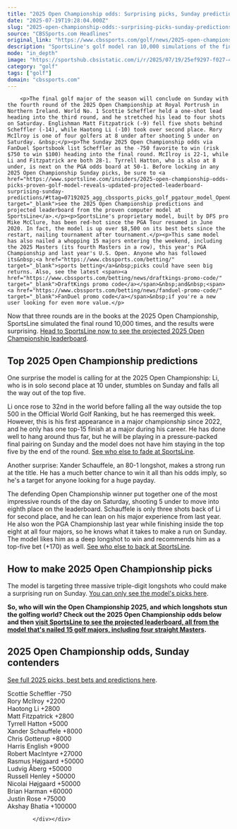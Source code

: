 ```yaml
---
title: "2025 Open Championship odds: Surprising picks, Sunday predictions from golf model that nailed 15 majors"
date: "2025-07-19T19:28:04.000Z"
slug: "2025-open-championship-odds:-surprising-picks-sunday-predictions-from-golf-model-that-nailed-15-majors"
source: "CBSSports.com Headlines"
original_link: "https://www.cbssports.com/golf/news/2025-open-championship-odds-surprising-picks-sunday-predictions-from-golf-model-that-nailed-15-majors/"
description: "SportsLine's golf model ran 10,000 simulations of the final round of the British Open 2025 at Royal Portrush"
mode: "in_depth"
image: "https://sportshub.cbsistatic.com/i/r/2025/07/19/25ef9297-f027-484d-80a2-a449cc585112/thumbnail/1200x675/4a6b6358e8a5ed075006f4f494e9c020/xander-schauffele-cbs-2.jpg"
category: "golf"
tags: ["golf"]
domain: "cbssports.com"
---
```

<div id="readability-page-1" class="page"><div>
        
        
                            
                
        <p>The final golf major of the season will conclude on Sunday with the fourth round of the 2025 Open Championship at Royal Portrush in Northern Ireland. World No. 1 Scottie Scheffler held a one-shot lead heading into the third round, and he stretched his lead to four shots on Saturday. Englishman Matt Fitzpatrick (-9) fell five shots behind Scheffler (-14), while Haotong Li (-10) took over second place. Rory McIlroy is one of four golfers at 8 under after shooting 5 under on Saturday. &nbsp;</p><p>The Sunday 2025 Open Championship odds via FanDuel Sportsbook list Scheffler as the -750 favorite to win (risk $750 to win $100) heading into the final round. McIlroy is 22-1, while Li and Fitzpatrick are both 28-1. Tyrrell Hatton, who is also at 8 under, is next on the PGA odds board at 50-1. Before locking in any 2025 Open Championship Sunday picks, be sure to <a href="https://www.sportsline.com/insiders/2025-open-championship-odds-picks-proven-golf-model-reveals-updated-projected-leaderboard-surprising-sunday-predictions/#ttag=07192025_agg_cbssports_picks_golf_pgatour_model_OpenChampionshipSunday" target="_blank">see the 2025 Open Championship predictions and projected leaderboard from the proven computer model at SportsLine</a>.</p><p>SportsLine's proprietary model, built by DFS pro Mike McClure, has been red-hot since the PGA Tour resumed in June 2020. In fact, the model is up over $8,500 on its best bets since the restart, nailing tournament after tournament.</p><p>This same model has also nailed a whopping 15 majors entering the weekend, including the 2025 Masters (its fourth Masters in a row), this year's PGA Championship and last year's U.S. Open. Anyone who has followed its&nbsp;<a href="https://www.cbssports.com/betting/" target="_blank">sports betting</a>&nbsp;picks could have seen big returns. Also, see the latest <span><a href="https://www.cbssports.com/betting/news/draftkings-promo-code/" target="_blank">DraftKings promo code</a></span>&nbsp;and&nbsp;<span><a href="https://www.cbssports.com/betting/news/fanduel-promo-code/" target="_blank">FanDuel promo code</a></span>&nbsp;if you're a new user looking for even more value.</p>
        

<p>Now that three rounds are in the books at the 2025 Open Championship, SportsLine simulated the final round 10,000 times, and the results were surprising. <a href="https://www.sportsline.com/insiders/2025-open-championship-odds-picks-proven-golf-model-reveals-updated-projected-leaderboard-surprising-sunday-predictions/#ttag=07192025_agg_cbssports_picks_golf_pgatour_model_OpenChampionshipSunday" target="_blank">Head to SportsLine now to see the projected 2025 Open Championship leaderboard</a>.</p><h2>Top 2025 Open Championship predictions&nbsp;</h2><p>One surprise the model is calling for at the 2025 Open Championship: Li, who is in solo second place at 10 under, stumbles on Sunday and falls all the way out of the top five.</p><p>Li once rose to 32nd in the world before falling all the way outside the top 500 in the Official World Golf Ranking, but he has reemerged this week. However, this is his first appearance in a major championship since 2022, and he only has one top-15 finish at a major during his career. He has done well to hang around thus far, but he will be playing in a pressure-packed final pairing on Sunday and the model does not have him staying in the top five by the end of the round.&nbsp;<a href="https://www.sportsline.com/insiders/2025-open-championship-odds-picks-proven-golf-model-reveals-updated-projected-leaderboard-surprising-sunday-predictions/#ttag=07192025_agg_cbssports_picks_golf_pgatour_model_OpenChampionshipSunday" target="_blank">See who else to fade at SportsLine</a>.</p>
        

<p>Another surprise: Xander Schauffele, an 80-1 longshot, makes a strong run at the title. He has a much better chance to win it all than his odds imply, so he's a target for anyone looking for a huge payday.&nbsp;</p><p>The defending Open Championship winner put together one of the most impressive rounds of the day on Saturday, shooting 5 under to move into eighth place on the leaderboard. Schauffele is only three shots back of Li for second place, and he can lean on his major experience from last year. He also won the PGA Championship last year while finishing inside the top eight at all four majors, so he knows what it takes to make a run on Sunday. The model likes him as a deep longshot to win and recommends him as a top-five bet (+170) as well.&nbsp;<a href="https://www.sportsline.com/insiders/2025-open-championship-odds-picks-proven-golf-model-reveals-updated-projected-leaderboard-surprising-sunday-predictions/#ttag=07192025_agg_cbssports_picks_golf_pgatour_model_OpenChampionshipSunday" target="_blank">See who else to back at SportsLine</a>.</p><h2>How to make 2025 Open Championship picks</h2><p>The model is targeting three massive triple-digit longshots who could make a surprising run on Sunday.&nbsp;<a href="https://www.sportsline.com/insiders/2025-open-championship-odds-picks-proven-golf-model-reveals-updated-projected-leaderboard-surprising-sunday-predictions/#ttag=07192025_agg_cbssports_picks_golf_pgatour_model_OpenChampionshipSunday" target="_blank">You can only see the model's picks here</a>.</p>
        

<p><strong>So, who will win the Open Championship 2025, and which longshots stun the golfing world? Check out the 2025 Open Championship odds below and then <a href="https://www.sportsline.com/insiders/2025-open-championship-odds-picks-proven-golf-model-reveals-updated-projected-leaderboard-surprising-sunday-predictions/#ttag=07192025_agg_cbssports_picks_golf_pgatour_model_OpenChampionshipSunday" target="_blank">visit SportsLine to see the projected leaderboard, all from the model that's nailed 15 golf majors, including four straight Masters</a>.</strong></p><h2>2025 Open Championship odds, Sunday contenders</h2><p><a href="https://www.sportsline.com/insiders/2025-open-championship-odds-picks-proven-golf-model-reveals-updated-projected-leaderboard-surprising-sunday-predictions/#ttag=07192025_agg_cbssports_picks_golf_pgatour_model_OpenChampionshipSunday" target="_blank">See full 2025 picks, best bets and predictions here</a>.</p><p>Scottie Scheffler -750<br>Rory McIlroy +2200<br>Haotong Li +2800<br>Matt Fitzpatrick +2800<br>Tyrrell Hatton +5000<br>Xander Schauffele +8000<br>Chris Gotterup +8000<br>Harris English +9000<br>Robert MacIntyre +27000<br>Rasmus Højgaard +50000<br>Ludvig Åberg +50000<br>Russell Henley +50000<br>Nicolai Højgaard +50000<br>Brian Harman +60000<br>Justin Rose +75000<br>Akshay Bhatia +100000</p>


        
            </div></div>